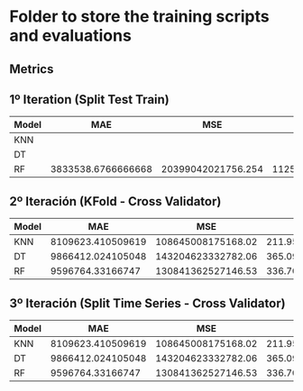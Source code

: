 # Folder to store the training scripts and evaluations
## Metrics
## 1º Iteration (Split Test Train)
| Model   |         MAE          |         MSE          |        MAPE          |
|---------|----------------------|----------------------|----------------------|
|  KNN    |        |                      |                      |
|  DT     |   |                      |                      |
|  RF     | 3833538.6766666668   | 20399042021756.254   | 1125.4061468998893   |

## 2º Iteración (KFold - Cross Validator)
| Model   |         MAE          |         MSE          |        MAPE          |
|---------|----------------------|----------------------|----------------------|
|  KNN    | 8109623.410509619    | 108645008175168.02   | 211.9595032399446    |
|  DT     | 9866412.024105048    | 143204623332782.06   | 365.09101801074763   |
|  RF     | 9596764.33166747     | 130841362527146.53   | 336.70053511541505   |

## 3º Iteración (Split Time Series - Cross Validator)
| Model   |         MAE          |         MSE          |        MAPE          |
|---------|----------------------|----------------------|----------------------|
|  KNN    | 8109623.410509619    | 108645008175168.02   | 211.9595032399446    |
|  DT     | 9866412.024105048    | 143204623332782.06   | 365.09101801074763   |
|  RF     | 9596764.33166747     | 130841362527146.53   | 336.70053511541505   |